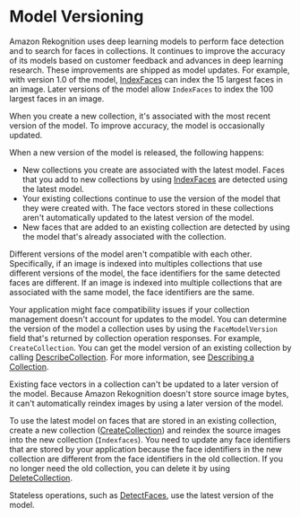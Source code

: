 # Model Versioning<a name="face-detection-model"></a>

Amazon Rekognition uses deep learning models to perform face detection and to search for faces in collections\. It continues to improve the accuracy of its models based on customer feedback and advances in deep learning research\. These improvements are shipped as model updates\. For example, with version 1\.0 of the model, [IndexFaces](API_IndexFaces.md) can index the 15 largest faces in an image\. Later versions of the model allow `IndexFaces` to index the 100 largest faces in an image\.

When you create a new collection, it's associated with the most recent version of the model\. To improve accuracy, the model is occasionally updated\.

 When a new version of the model is released, the following happens: 
+ New collections you create are associated with the latest model\. Faces that you add to new collections by using [IndexFaces](API_IndexFaces.md) are detected using the latest model\.
+ Your existing collections continue to use the version of the model that they were created with\. The face vectors stored in these collections aren't automatically updated to the latest version of the model\.
+ New faces that are added to an existing collection are detected by using the model that's already associated with the collection\.

Different versions of the model aren't compatible with each other\. Specifically, if an image is indexed into multiples collections that use different versions of the model, the face identifiers for the same detected faces are different\. If an image is indexed into multiple collections that are associated with the same model, the face identifiers are the same\. 

Your application might face compatibility issues if your collection management doesn't account for updates to the model\. You can determine the version of the model a collection uses by using the `FaceModelVersion` field that's returned by collection operation responses\. For example, `CreateCollection`\. You can get the model version of an existing collection by calling [DescribeCollection](API_DescribeCollection.md)\. For more information, see [Describing a Collection](describe-collection-procedure.md)\.

Existing face vectors in a collection can't be updated to a later version of the model\. Because Amazon Rekognition doesn't store source image bytes, it can't automatically reindex images by using a later version of the model\.

To use the latest model on faces that are stored in an existing collection, create a new collection \([CreateCollection](API_CreateCollection.md)\) and reindex the source images into the new collection \(`Indexfaces`\)\. You need to update any face identifiers that are stored by your application because the face identifiers in the new collection are different from the face identifiers in the old collection\. If you no longer need the old collection, you can delete it by using [DeleteCollection](API_DeleteCollection.md)\. 

Stateless operations, such as [DetectFaces](API_DetectFaces.md), use the latest version of the model\.